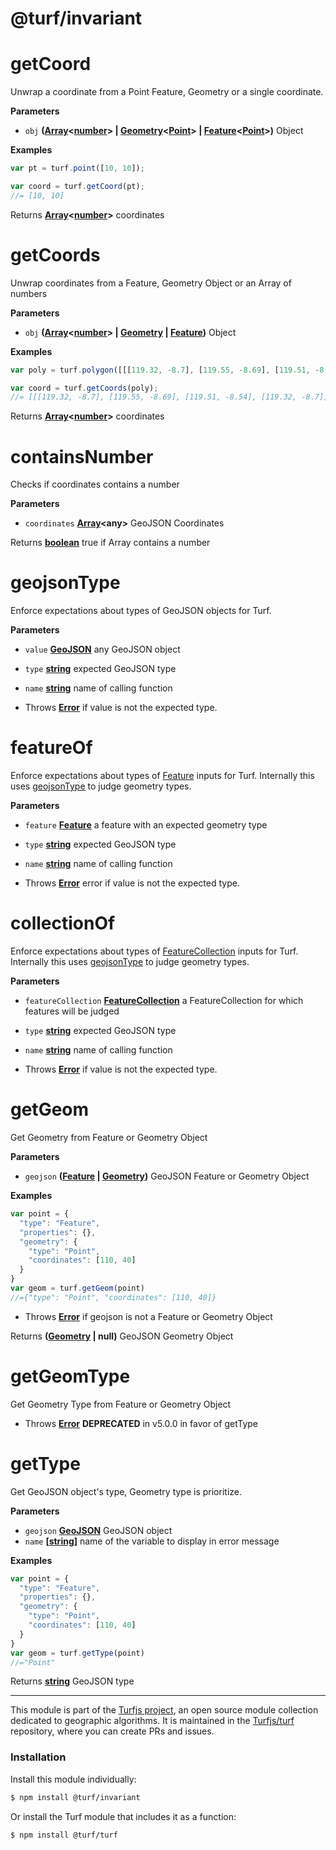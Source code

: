 # @turf/invariant

# getCoord

Unwrap a coordinate from a Point Feature, Geometry or a single coordinate.

**Parameters**

-   `obj` **([Array](https://developer.mozilla.org/en-US/docs/Web/JavaScript/Reference/Global_Objects/Array)&lt;[number](https://developer.mozilla.org/en-US/docs/Web/JavaScript/Reference/Global_Objects/Number)> | [Geometry](http://geojson.org/geojson-spec.html#geometry)&lt;[Point](http://geojson.org/geojson-spec.html#point)> | [Feature](http://geojson.org/geojson-spec.html#feature-objects)&lt;[Point](http://geojson.org/geojson-spec.html#point)>)** Object

**Examples**

```javascript
var pt = turf.point([10, 10]);

var coord = turf.getCoord(pt);
//= [10, 10]
```

Returns **[Array](https://developer.mozilla.org/en-US/docs/Web/JavaScript/Reference/Global_Objects/Array)&lt;[number](https://developer.mozilla.org/en-US/docs/Web/JavaScript/Reference/Global_Objects/Number)>** coordinates

# getCoords

Unwrap coordinates from a Feature, Geometry Object or an Array of numbers

**Parameters**

-   `obj` **([Array](https://developer.mozilla.org/en-US/docs/Web/JavaScript/Reference/Global_Objects/Array)&lt;[number](https://developer.mozilla.org/en-US/docs/Web/JavaScript/Reference/Global_Objects/Number)> | [Geometry](http://geojson.org/geojson-spec.html#geometry) \| [Feature](http://geojson.org/geojson-spec.html#feature-objects))** Object

**Examples**

```javascript
var poly = turf.polygon([[[119.32, -8.7], [119.55, -8.69], [119.51, -8.54], [119.32, -8.7]]]);

var coord = turf.getCoords(poly);
//= [[[119.32, -8.7], [119.55, -8.69], [119.51, -8.54], [119.32, -8.7]]]
```

Returns **[Array](https://developer.mozilla.org/en-US/docs/Web/JavaScript/Reference/Global_Objects/Array)&lt;[number](https://developer.mozilla.org/en-US/docs/Web/JavaScript/Reference/Global_Objects/Number)>** coordinates

# containsNumber

Checks if coordinates contains a number

**Parameters**

-   `coordinates` **[Array](https://developer.mozilla.org/en-US/docs/Web/JavaScript/Reference/Global_Objects/Array)&lt;any>** GeoJSON Coordinates

Returns **[boolean](https://developer.mozilla.org/en-US/docs/Web/JavaScript/Reference/Global_Objects/Boolean)** true if Array contains a number

# geojsonType

Enforce expectations about types of GeoJSON objects for Turf.

**Parameters**

-   `value` **[GeoJSON](http://geojson.org/geojson-spec.html#geojson-objects)** any GeoJSON object
-   `type` **[string](https://developer.mozilla.org/en-US/docs/Web/JavaScript/Reference/Global_Objects/String)** expected GeoJSON type
-   `name` **[string](https://developer.mozilla.org/en-US/docs/Web/JavaScript/Reference/Global_Objects/String)** name of calling function


-   Throws **[Error](https://developer.mozilla.org/en-US/docs/Web/JavaScript/Reference/Global_Objects/Error)** if value is not the expected type.

# featureOf

Enforce expectations about types of [Feature](http://geojson.org/geojson-spec.html#feature-objects) inputs for Turf.
Internally this uses [geojsonType](#geojsontype) to judge geometry types.

**Parameters**

-   `feature` **[Feature](http://geojson.org/geojson-spec.html#feature-objects)** a feature with an expected geometry type
-   `type` **[string](https://developer.mozilla.org/en-US/docs/Web/JavaScript/Reference/Global_Objects/String)** expected GeoJSON type
-   `name` **[string](https://developer.mozilla.org/en-US/docs/Web/JavaScript/Reference/Global_Objects/String)** name of calling function


-   Throws **[Error](https://developer.mozilla.org/en-US/docs/Web/JavaScript/Reference/Global_Objects/Error)** error if value is not the expected type.

# collectionOf

Enforce expectations about types of [FeatureCollection](http://geojson.org/geojson-spec.html#feature-collection-objects) inputs for Turf.
Internally this uses [geojsonType](#geojsontype) to judge geometry types.

**Parameters**

-   `featureCollection` **[FeatureCollection](http://geojson.org/geojson-spec.html#feature-collection-objects)** a FeatureCollection for which features will be judged
-   `type` **[string](https://developer.mozilla.org/en-US/docs/Web/JavaScript/Reference/Global_Objects/String)** expected GeoJSON type
-   `name` **[string](https://developer.mozilla.org/en-US/docs/Web/JavaScript/Reference/Global_Objects/String)** name of calling function


-   Throws **[Error](https://developer.mozilla.org/en-US/docs/Web/JavaScript/Reference/Global_Objects/Error)** if value is not the expected type.

# getGeom

Get Geometry from Feature or Geometry Object

**Parameters**

-   `geojson` **([Feature](http://geojson.org/geojson-spec.html#feature-objects) \| [Geometry](http://geojson.org/geojson-spec.html#geometry))** GeoJSON Feature or Geometry Object

**Examples**

```javascript
var point = {
  "type": "Feature",
  "properties": {},
  "geometry": {
    "type": "Point",
    "coordinates": [110, 40]
  }
}
var geom = turf.getGeom(point)
//={"type": "Point", "coordinates": [110, 40]}
```

-   Throws **[Error](https://developer.mozilla.org/en-US/docs/Web/JavaScript/Reference/Global_Objects/Error)** if geojson is not a Feature or Geometry Object

Returns **([Geometry](http://geojson.org/geojson-spec.html#geometry) | null)** GeoJSON Geometry Object

# getGeomType

Get Geometry Type from Feature or Geometry Object

-   Throws **[Error](https://developer.mozilla.org/en-US/docs/Web/JavaScript/Reference/Global_Objects/Error)** **DEPRECATED** in v5.0.0 in favor of getType

# getType

Get GeoJSON object's type, Geometry type is prioritize.

**Parameters**

-   `geojson` **[GeoJSON](http://geojson.org/geojson-spec.html#geojson-objects)** GeoJSON object
-   `name` **\[[string](https://developer.mozilla.org/en-US/docs/Web/JavaScript/Reference/Global_Objects/String)]** name of the variable to display in error message

**Examples**

```javascript
var point = {
  "type": "Feature",
  "properties": {},
  "geometry": {
    "type": "Point",
    "coordinates": [110, 40]
  }
}
var geom = turf.getType(point)
//="Point"
```

Returns **[string](https://developer.mozilla.org/en-US/docs/Web/JavaScript/Reference/Global_Objects/String)** GeoJSON type

<!-- This file is automatically generated. Please don't edit it directly:
if you find an error, edit the source file (likely index.js), and re-run
./scripts/generate-readmes in the turf project. -->

---

This module is part of the [Turfjs project](http://turfjs.org/), an open source
module collection dedicated to geographic algorithms. It is maintained in the
[Turfjs/turf](https://github.com/Turfjs/turf) repository, where you can create
PRs and issues.

### Installation

Install this module individually:

```sh
$ npm install @turf/invariant
```

Or install the Turf module that includes it as a function:

```sh
$ npm install @turf/turf
```
